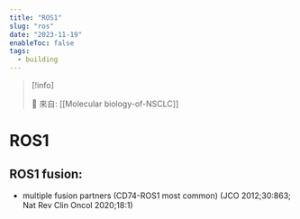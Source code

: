 ```yaml
---
title: "ROS1"
slug: "ros"
date: "2023-11-19"
enableToc: false
tags:
  - building
---
```


> [!info]
>
> 🌱 來自: [[Molecular biology-of-NSCLC]]

# ROS1

## ROS1 fusion: 
- multiple fusion partners (CD74-ROS1 most common) (JCO 2012;30:863; Nat Rev Clin Oncol 2020;18:1)
